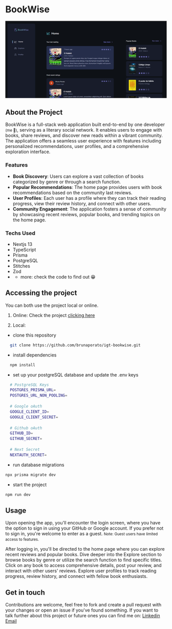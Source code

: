 # BookWise

![BookWise preview](./src/assets/app-preview.png)

## About the Project

BookWise is a full-stack web application built end-to-end by one developer <small>(me 🐼)</small>, serving as a literary social network. It enables users to engage with books, share reviews, and discover new reads within a vibrant community. The application offers a seamless user experience with features including personalized recommendations, user profiles, and a comprehensive exploration interface.

### Features
- <strong>Book Discovery</strong>: Users can explore a vast collection of books categorized by genre or through a search function.
- <strong>Popular Recommendations</strong>: The home page provides users with book recommendations based on the community last reviews.
- <strong>User Profiles</strong>: Each user has a profile where they can track their reading progress, view their review history, and connect with other users.
- <strong>Community Engagement</strong>: The application fosters a sense of community by showcasing recent reviews, popular books, and trending topics on the home page.

### Techs Used
- Nextjs 13
- TypeScript
- Prisma
- PostgreSQL
- Stitches
- Zod
- + more: check the code to find out 😁

## Accessing the project

You can both use the project local or online.

1. Online:
Check the project [clicking here](https://igt-bookwise-seven.vercel.app/)

2. Local:
- clone this repository
```bash
  git clone https://github.com/brunaporato/igt-bookwise.git
```

- install dependencies
```bash
  npm install
```

- set up your postgreSQL database and update the .env keys
```bash
  # PostgreSQL Keys
  POSTGRES_PRISMA_URL=
  POSTGRES_URL_NON_POOLING=

  # Google oAuth
  GOOGLE_CLIENT_ID=
  GOOGLE_CLIENT_SECRET=

  # Github oAuth
  GITHUB_ID=
  GITHUB_SECRET=

  # Next Secret
  NEXTAUTH_SECRET=
```

- run database migrations
```bash
npx prisma migrate dev
```

- start the project
```bash
npm run dev
```

## Usage
Upon opening the app, you'll encounter the login screen, where you have the option to sign in using your GitHub or Google account. If you prefer not to sign in, you're welcome to enter as a guest.
<small>Note: Guest users have limited access to features.</small>

After logging in, you'll be directed to the home page where you can explore recent reviews and popular books. Dive deeper into the Explore section to browse books by genre or utilize the search function to find specific titles. Click on any book to access comprehensive details, post your review, and interact with other users' reviews. Explore user profiles to track reading progress, review history, and connect with fellow book enthusiasts.

## Get in touch

Contributions are welcome, feel free to fork and create a pull request with your changes or open an issue if you've found something. If you want to talk further about this project or future ones you can find me on:
[Linkedin](https://linkedin.com/in/brunaporato)
[Email](emailto:brunaporato@gmail.com)